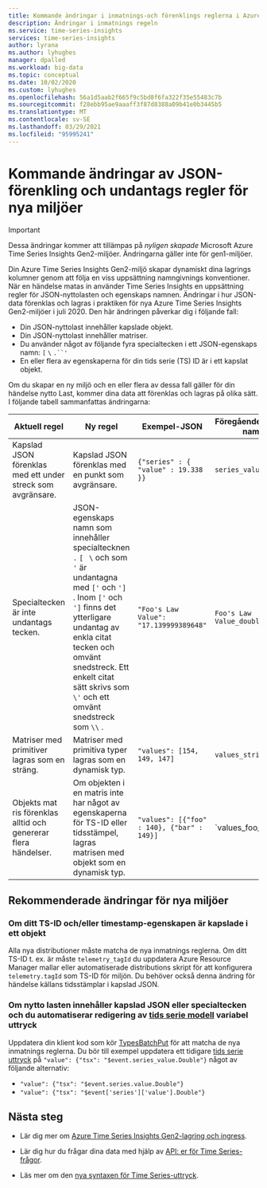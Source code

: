 ```yaml
---
title: Kommande ändringar i inmatnings-och förenklings reglerna i Azure Time Series Insights Gen2 | Microsoft Docs
description: Ändringar i inmatnings regeln
ms.service: time-series-insights
services: time-series-insights
author: lyrana
ms.author: lyhughes
manager: dpalled
ms.workload: big-data
ms.topic: conceptual
ms.date: 10/02/2020
ms.custom: lyhughes
ms.openlocfilehash: 56a1d5aab2f665f9c5bd8f6fa322f35e55483c7b
ms.sourcegitcommit: f28ebb95ae9aaaff3f87d8388a09b41e0b3445b5
ms.translationtype: MT
ms.contentlocale: sv-SE
ms.lasthandoff: 03/29/2021
ms.locfileid: "95995241"
---
```

# <a name="upcoming-changes-to-json-flattening-and-escaping-rules-for-new-environments"></a>Kommande ändringar av JSON-förenkling och undantags regler för nya miljöer

> [!IMPORTANT]
> Dessa ändringar kommer att tillämpas på *nyligen skapade* Microsoft Azure Time Series Insights Gen2-miljöer. Ändringarna gäller inte för gen1-miljöer.

Din Azure Time Series Insights Gen2-miljö skapar dynamiskt dina lagrings kolumner genom att följa en viss uppsättning namngivnings konventioner. När en händelse matas in använder Time Series Insights en uppsättning regler för JSON-nyttolasten och egenskaps namnen. Ändringar i hur JSON-data förenklas och lagras i praktiken för nya Azure Time Series Insights Gen2-miljöer i juli 2020. Den här ändringen påverkar dig i följande fall:

* Din JSON-nyttolast innehåller kapslade objekt.
* Din JSON-nyttolast innehåller matriser.
* Du använder något av följande fyra specialtecken i ett JSON-egenskaps namn: `[` `\` `.``'`
* En eller flera av egenskaperna för din tids serie (TS) ID är i ett kapslat objekt.

Om du skapar en ny miljö och en eller flera av dessa fall gäller för din händelse nytto Last, kommer dina data att förenklas och lagras på olika sätt. I följande tabell sammanfattas ändringarna:

| Aktuell regel | Ny regel | Exempel-JSON | Föregående kolumn namn | Nytt kolumnnamn
|---|---| ---| ---|  ---|
| Kapslad JSON förenklas med ett under streck som avgränsare. |Kapslad JSON förenklas med en punkt som avgränsare.  | ``{"series" : { "value" : 19.338 }}`` | `series_value_double` |`series.value_double` |
| Specialtecken är inte undantags tecken. | JSON-egenskaps namn som innehåller specialtecknen `.` `[`   `\` och som `'` är undantagna med `['` och `']` . Inom `['` och `']` finns det ytterligare undantag av enkla citat tecken och omvänt snedstreck. Ett enkelt citat sätt skrivs som `\'` och ett omvänt snedstreck som `\\` .  | ```"Foo's Law Value": "17.139999389648"``` | `Foo's Law Value_double` | `['Foo\'s Law Value']_double` |
| Matriser med primitiver lagras som en sträng. | Matriser med primitiva typer lagras som en dynamisk typ.  | `"values": [154, 149, 147]` | `values_string`  | `values_dynamic` |
Objekts mat ris förenklas alltid och genererar flera händelser. | Om objekten i en matris inte har något av egenskaperna för TS-ID eller tidsstämpel, lagras matrisen med objekt som en dynamisk typ. | `"values": [{"foo" : 140}, {"bar" : 149}]` | `values_foo_long | values_bar_long` | `values_dynamic` |

## <a name="recommended-changes-for-new-environments"></a>Rekommenderade ändringar för nya miljöer

### <a name="if-your-ts-id-andor-timestamp-property-is-nested-within-an-object"></a>Om ditt TS-ID och/eller timestamp-egenskapen är kapslade i ett objekt

Alla nya distributioner måste matcha de nya inmatnings reglerna. Om ditt TS-ID t. ex. är måste `telemetry_tagId` du uppdatera Azure Resource Manager mallar eller automatiserade distributions skript för att konfigurera `telemetry.tagId` som TS-ID för miljön. Du behöver också denna ändring för händelse källans tidsstämplar i kapslad JSON.

### <a name="if-your-payload-contains-nested-json-or-special-characters-and-you-automate-authoring-time-series-model-variable-expressions"></a>Om nytto lasten innehåller kapslad JSON eller specialtecken och du automatiserar redigering av [tids serie modell](./concepts-model-overview.md) variabel uttryck

Uppdatera din klient kod som kör [TypesBatchPut](/rest/api/time-series-insights/dataaccessgen2/timeseriestypes/executebatch#typesbatchput) för att matcha de nya inmatnings reglerna. Du bör till exempel uppdatera ett tidigare [tids serie uttryck](/rest/api/time-series-insights/reference-time-series-expression-syntax) på `"value": {"tsx": "$event.series_value.Double"}` något av följande alternativ:

* `"value": {"tsx": "$event.series.value.Double"}`
* `"value": {"tsx": "$event['series']['value'].Double"}`

## <a name="next-steps"></a>Nästa steg

* Lär dig mer om [Azure Time Series Insights Gen2-lagring och ingress](./concepts-ingestion-overview.md).

* Lär dig hur du frågar dina data med hjälp av [API: er för Time Series-frågor](./concepts-query-overview.md).

* Läs mer om den [nya syntaxen för Time Series-uttryck](/rest/api/time-series-insights/reference-time-series-expression-syntax).